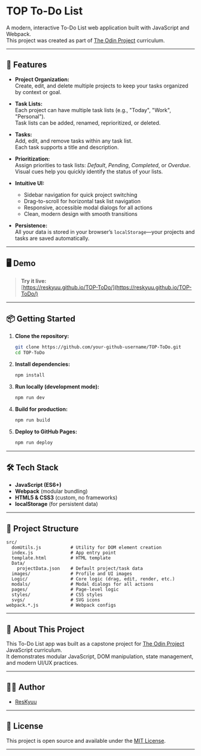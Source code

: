 # TOP To-Do List

A modern, interactive To-Do List web application built with JavaScript and Webpack.  
This project was created as part of [The Odin Project](https://www.theodinproject.com/) curriculum.

---

## 🚀 Features

- **Project Organization:**  
  Create, edit, and delete multiple projects to keep your tasks organized by context or goal.

- **Task Lists:**  
  Each project can have multiple task lists (e.g., "Today", "Work", "Personal").  
  Task lists can be added, renamed, reprioritized, or deleted.

- **Tasks:**  
  Add, edit, and remove tasks within any task list.  
  Each task supports a title and description.

- **Prioritization:**  
  Assign priorities to task lists: _Default_, _Pending_, _Completed_, or _Overdue_.  
  Visual cues help you quickly identify the status of your lists.

- **Intuitive UI:**  
  - Sidebar navigation for quick project switching  
  - Drag-to-scroll for horizontal task list navigation  
  - Responsive, accessible modal dialogs for all actions  
  - Clean, modern design with smooth transitions

- **Persistence:**  
  All your data is stored in your browser’s `localStorage`—your projects and tasks are saved automatically.

---

## 🖥️ Demo

> **Try it live:**  
> [https://reskyuu.github.io/TOP-ToDo/](https://reskyuu.github.io/TOP-ToDo/)

---

## 📦 Getting Started

1. **Clone the repository:**
   ```sh
   git clone https://github.com/your-github-username/TOP-ToDo.git
   cd TOP-ToDo
   ```

2. **Install dependencies:**
   ```sh
   npm install
   ```

3. **Run locally (development mode):**
   ```sh
   npm run dev
   ```

4. **Build for production:**
   ```sh
   npm run build
   ```

5. **Deploy to GitHub Pages:**
   ```sh
   npm run deploy
   ```

---

## 🛠️ Tech Stack

- **JavaScript (ES6+)**
- **Webpack** (modular bundling)
- **HTML5 & CSS3** (custom, no frameworks)
- **localStorage** (for persistent data)

---

## 📂 Project Structure

```
src/
  domUtils.js           # Utility for DOM element creation
  index.js              # App entry point
  template.html         # HTML template
  Data/
    projectData.json    # Default project/task data
  images/               # Profile and UI images
  Logic/                # Core logic (drag, edit, render, etc.)
  modals/               # Modal dialogs for all actions
  pages/                # Page-level logic
  styles/               # CSS styles
  svgs/                 # SVG icons
webpack.*.js            # Webpack configs
```

---

## 📝 About This Project

This To-Do List app was built as a capstone project for [The Odin Project](https://www.theodinproject.com/) JavaScript curriculum.  
It demonstrates modular JavaScript, DOM manipulation, state management, and modern UI/UX practices.

---

## 🙋‍♂️ Author

- [ResKyuu](https://github.com/ResKyuu)

---

## 📄 License

This project is open source and available under the [MIT License](LICENSE).

---
